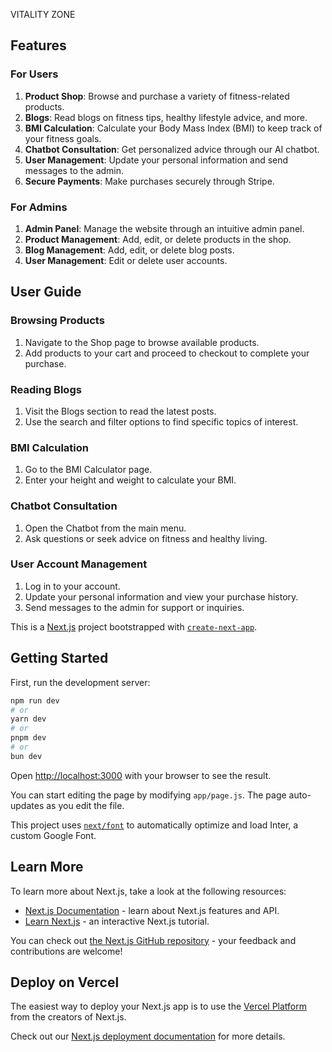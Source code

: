
VITALITY ZONE 

## Features

### For Users
1. **Product Shop**: Browse and purchase a variety of fitness-related products.
2. **Blogs**: Read blogs on fitness tips, healthy lifestyle advice, and more.
3. **BMI Calculation**: Calculate your Body Mass Index (BMI) to keep track of your fitness goals.
4. **Chatbot Consultation**: Get personalized advice through our AI chatbot.
5. **User Management**: Update your personal information and send messages to the admin.
6. **Secure Payments**: Make purchases securely through Stripe.

   
### For Admins
1. **Admin Panel**: Manage the website through an intuitive admin panel.
2. **Product Management**: Add, edit, or delete products in the shop.
3. **Blog Management**: Add, edit, or delete blog posts.
4. **User Management**: Edit or delete user accounts.

   
## User Guide

### Browsing Products
1. Navigate to the Shop page to browse available products.
2. Add products to your cart and proceed to checkout to complete your purchase.

### Reading Blogs
1. Visit the Blogs section to read the latest posts.
2. Use the search and filter options to find specific topics of interest.

### BMI Calculation
1. Go to the BMI Calculator page.
2. Enter your height and weight to calculate your BMI.

### Chatbot Consultation
1. Open the Chatbot from the main menu.
2. Ask questions or seek advice on fitness and healthy living.

### User Account Management
1. Log in to your account.
2. Update your personal information and view your purchase history.
3. Send messages to the admin for support or inquiries.









This is a [Next.js](https://nextjs.org/) project bootstrapped with [`create-next-app`](https://github.com/vercel/next.js/tree/canary/packages/create-next-app).

## Getting Started

First, run the development server:

```bash
npm run dev
# or
yarn dev
# or
pnpm dev
# or
bun dev
```

Open [http://localhost:3000](http://localhost:3000) with your browser to see the result.

You can start editing the page by modifying `app/page.js`. The page auto-updates as you edit the file.

This project uses [`next/font`](https://nextjs.org/docs/basic-features/font-optimization) to automatically optimize and load Inter, a custom Google Font.

## Learn More

To learn more about Next.js, take a look at the following resources:

- [Next.js Documentation](https://nextjs.org/docs) - learn about Next.js features and API.
- [Learn Next.js](https://nextjs.org/learn) - an interactive Next.js tutorial.

You can check out [the Next.js GitHub repository](https://github.com/vercel/next.js/) - your feedback and contributions are welcome!

## Deploy on Vercel

The easiest way to deploy your Next.js app is to use the [Vercel Platform](https://vercel.com/new?utm_medium=default-template&filter=next.js&utm_source=create-next-app&utm_campaign=create-next-app-readme) from the creators of Next.js.

Check out our [Next.js deployment documentation](https://nextjs.org/docs/deployment) for more details.
